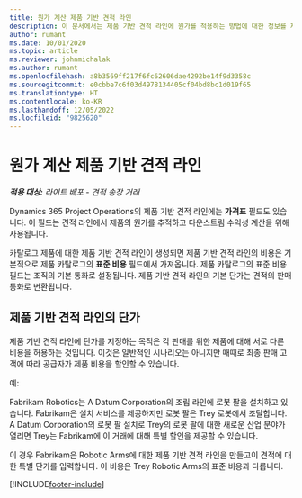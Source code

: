 ```yaml
---
title: 원가 계산 제품 기반 견적 라인
description: 이 문서에서는 제품 기반 견적 라인에 원가를 적용하는 방법에 대한 정보를 제공합니다.
author: rumant
ms.date: 10/01/2020
ms.topic: article
ms.reviewer: johnmichalak
ms.author: rumant
ms.openlocfilehash: a8b3569ff217f6fc62606dae4292be14f9d3358c
ms.sourcegitcommit: e0cbbe7c6f03d4978134405cf04bd8bc1d019f65
ms.translationtype: HT
ms.contentlocale: ko-KR
ms.lasthandoff: 12/05/2022
ms.locfileid: "9825620"
---
```

# <a name="costing-product-based-quote-lines"></a>원가 계산 제품 기반 견적 라인

_**적용 대상:** 라이트 배포 - 견적 송장 거래_


Dynamics 365 Project Operations의 제품 기반 견적 라인에는 **가격표** 필드도 있습니다. 이 필드는 견적 라인에서 제품의 원가를 추적하고 다운스트림 수익성 계산을 위해 사용됩니다.

카탈로그 제품에 대한 제품 기반 견적 라인이 생성되면 제품 기반 견적 라인의 비용은 기본적으로 제품 카탈로그의 **표준 비용** 필드에서 가져옵니다. 제품 카탈로그의 표준 비용 필드는 조직의 기본 통화로 설정됩니다. 제품 기반 견적 라인의 기본 단가는 견적의 판매 통화로 변환됩니다.

## <a name="unit-cost-on-a-product-based-quote-line"></a>제품 기반 견적 라인의 단가

제품 기반 견적 라인에 단가를 지정하는 목적은 각 판매를 위한 제품에 대해 서로 다른 비용을 허용하는 것입니다. 이것은 일반적인 시나리오는 아니지만 때때로 최종 판매 고객에 따라 공급자가 제품 비용을 할인할 수 있습니다.

예: 

Fabrikam Robotics는 A Datum Corporation의 조립 라인에 로봇 팔을 설치하고 있습니다. Fabrikam은 설치 서비스를 제공하지만 로봇 팔은 Trey 로봇에서 조달합니다. A Datum Corporation의 로봇 팔 설치로 Trey의 로봇 팔에 대한 새로운 산업 분야가 열리면 Trey는 Fabrikam에 이 거래에 대해 특별 할인을 제공할 수 있습니다.

이 경우 Fabrikam은 Robotic Arms에 대한 제품 기반 견적 라인을 만들고이 견적에 대한 특별 단가를 입력합니다. 이 비용은 Trey Robotic Arms의 표준 비용과 다릅니다.


[!INCLUDE[footer-include](../../includes/footer-banner.md)]
